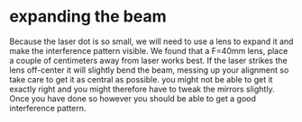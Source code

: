 # expanding the beam

Because the laser dot is so small, we will need to use a lens to expand it and make the interference pattern visible. We found that a F=40mm lens, place a couple of centimeters away from laser works best. If the laser strikes the lens off-center it will slightly bend the beam, messing up your alignment so take care to get it as central as possible. you might not be able to get it exactly right and you might therefore have to tweak the mirrors slightly. Once you have done so however you should be able to get a good interference pattern.
